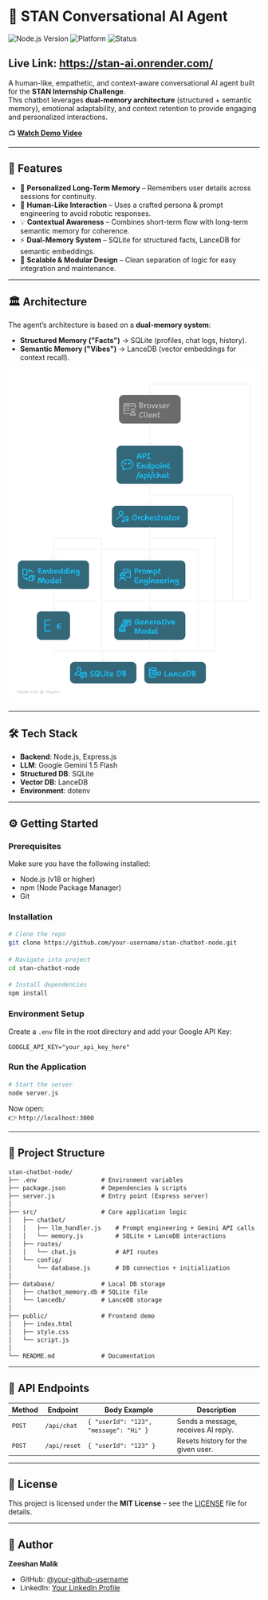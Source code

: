 # 🤖 STAN Conversational AI Agent

![Node.js Version](https://img.shields.io/badge/Node.js-v18%2B-green.svg)
![Platform](https://img.shields.io/badge/Platform-Node.js%2FExpress-lightgrey)
![Status](https://img.shields.io/badge/Status-Active-success)

## Live Link: https://stan-ai.onrender.com/

A human-like, empathetic, and context-aware conversational AI agent built for the **STAN Internship Challenge**.  
This chatbot leverages **dual-memory architecture** (structured + semantic memory), emotional adaptability, and context retention to provide engaging and personalized interactions.

📺 **[Watch Demo Video](https://your-video-link-here.com)**

---

## 🚀 Features

- 🧠 **Personalized Long-Term Memory** – Remembers user details across sessions for continuity.
- 💬 **Human-Like Interaction** – Uses a crafted persona & prompt engineering to avoid robotic responses.
- 💡 **Contextual Awareness** – Combines short-term flow with long-term semantic memory for coherence.
- ⚡ **Dual-Memory System** – SQLite for structured facts, LanceDB for semantic embeddings.
- 🔧 **Scalable & Modular Design** – Clean separation of logic for easy integration and maintenance.

---

## 🏛️ Architecture

The agent’s architecture is based on a **dual-memory system**:

- **Structured Memory ("Facts")** → SQLite (profiles, chat logs, history).  
- **Semantic Memory ("Vibes")** → LanceDB (vector embeddings for context recall).  

![Project Architecture](docs/architecture.png)

---

## 🛠️ Tech Stack

- **Backend**: Node.js, Express.js  
- **LLM**: Google Gemini 1.5 Flash  
- **Structured DB**: SQLite  
- **Vector DB**: LanceDB  
- **Environment**: dotenv  

---

## ⚙️ Getting Started

### Prerequisites
Make sure you have the following installed:
- Node.js (v18 or higher)  
- npm (Node Package Manager)  
- Git  

### Installation

```bash
# Clone the repo
git clone https://github.com/your-username/stan-chatbot-node.git

# Navigate into project
cd stan-chatbot-node

# Install dependencies
npm install
```

### Environment Setup

Create a `.env` file in the root directory and add your Google API Key:

```env
GOOGLE_API_KEY="your_api_key_here"
```

### Run the Application

```bash
# Start the server
node server.js
```

Now open:  
👉 `http://localhost:3000`

---

## 📁 Project Structure

```
stan-chatbot-node/
├── .env                  # Environment variables
├── package.json          # Dependencies & scripts
├── server.js             # Entry point (Express server)
│
├── src/                  # Core application logic
│   ├── chatbot/
│   │   ├── llm_handler.js    # Prompt engineering + Gemini API calls
│   │   └── memory.js         # SQLite + LanceDB interactions
│   ├── routes/
│   │   └── chat.js           # API routes
│   └── config/
│       └── database.js       # DB connection + initialization
│
├── database/             # Local DB storage
│   ├── chatbot_memory.db # SQLite file
│   └── lancedb/          # LanceDB storage
│
├── public/               # Frontend demo
│   ├── index.html
│   ├── style.css
│   └── script.js
│
└── README.md             # Documentation
```

---

## 📡 API Endpoints

| Method | Endpoint     | Body Example                | Description                           |
|--------|-------------|-----------------------------|---------------------------------------|
| `POST` | `/api/chat` | `{ "userId": "123", "message": "Hi" }` | Sends a message, receives AI reply.   |
| `POST` | `/api/reset`| `{ "userId": "123" }`       | Resets history for the given user.    |

---

## 📄 License

This project is licensed under the **MIT License** – see the [LICENSE](LICENSE.md) file for details.

---

## 👤 Author

**Zeeshan Malik**  
- GitHub: [@your-github-username](https://github.com/your-github-username)  
- LinkedIn: [Your LinkedIn Profile](https://linkedin.com/in/your-linkedin)  

